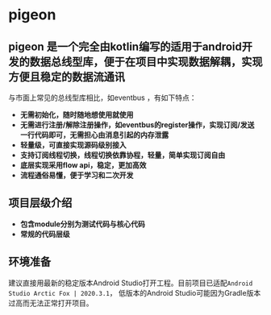 # pigeon

## pigeon 是一个完全由kotlin编写的适用于android开发的数据总线型库，便于在项目中实现数据解耦，实现方便且稳定的数据流通讯
与市面上常见的总线型库相比，如eventbus ，有如下特点：
* **无需初始化，随时随地想使用就使用**
* **无需进行注册/解除注册操作，如eventbus的register操作，实现订阅/发送 一行代码即可，无需担心由消息引起的内存泄露**
* **轻量级，可直接实现源码级别接入**
* **支持订阅线程切换，线程切换依靠协程，轻量，简单实现订阅自由**
* **底层实现采用flow api，稳定，更加高效**
* **流程通俗易懂，便于学习和二次开发**

## 项目层级介绍
* **包含module分别为测试代码与核心代码**
* **常规的代码层级**

## 环境准备
建议直接用最新的稳定版本Android Studio打开工程。目前项目已适配`Android Studio Arctic Fox | 2020.3.1`，
低版本的Android Studio可能因为Gradle版本过高而无法正常打开项目。
